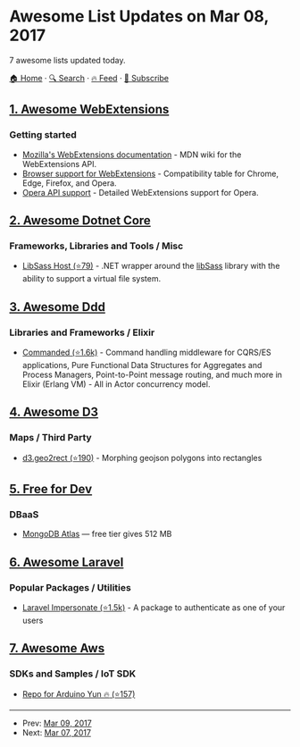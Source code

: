 # Awesome List Updates on Mar 08, 2017

7 awesome lists updated today.

[🏠 Home](/README.md) · [🔍 Search](https://www.trackawesomelist.com/search/) · [🔥 Feed](https://www.trackawesomelist.com/rss.xml) · [📮 Subscribe](https://trackawesomelist.us17.list-manage.com/subscribe?u=d2f0117aa829c83a63ec63c2f&id=36a103854c)



## [1. Awesome WebExtensions](/content/fregante/Awesome-WebExtensions/README.md)

### Getting started

*   [Mozilla's WebExtensions documentation](https://developer.mozilla.org/en-US/Add-ons/WebExtensions) - MDN wiki for the WebExtensions API.
*   [Browser support for WebExtensions](https://developer.mozilla.org/en-US/Add-ons/WebExtensions/Browser_support_for_JavaScript_APIs) - Compatibility table for Chrome, Edge, Firefox, and Opera.
*   [Opera API support](https://dev.opera.com/extensions/apis/) - Detailed WebExtensions support for Opera.

## [2. Awesome Dotnet Core](/content/thangchung/awesome-dotnet-core/README.md)

### Frameworks, Libraries and Tools / Misc

*   [LibSass Host (⭐79)](https://github.com/Taritsyn/LibSassHost) - .NET wrapper around the [libSass](http://sass-lang.com/libsass) library with the ability to support a virtual file system.

## [3. Awesome Ddd](/content/heynickc/awesome-ddd/README.md)

### Libraries and Frameworks / Elixir

*   [Commanded (⭐1.6k)](https://github.com/slashdotdash/commanded) - Command handling middleware for CQRS/ES applications, Pure Functional Data Structures for Aggregates and Process Managers, Point-to-Point message routing, and much more in Elixir (Erlang VM) - All in Actor concurrency model.

## [4. Awesome D3](/content/wbkd/awesome-d3/README.md)

### Maps / Third Party

*   [d3.geo2rect (⭐190)](https://github.com/sebastian-meier/d3.geo2rect) - Morphing geojson polygons into rectangles

## [5. Free for Dev](/content/ripienaar/free-for-dev/README.md)

### DBaaS

*   [MongoDB Atlas](https://www.mongodb.com/cloud/atlas) — free tier gives 512 MB

## [6. Awesome Laravel](/content/chiraggude/awesome-laravel/README.md)

### Popular Packages / Utilities

*   [Laravel Impersonate (⭐1.5k)](https://github.com/404labfr/laravel-impersonate) - A package to authenticate as one of your users

## [7. Awesome Aws](/content/donnemartin/awesome-aws/README.md)

### SDKs and Samples / IoT SDK

*   [Repo for Arduino Yun :fire: (⭐157)](https://github.com/aws/aws-iot-device-sdk-arduino-yun/)

---

- Prev: [Mar 09, 2017](/content/2017/03/09/README.md)
- Next: [Mar 07, 2017](/content/2017/03/07/README.md)